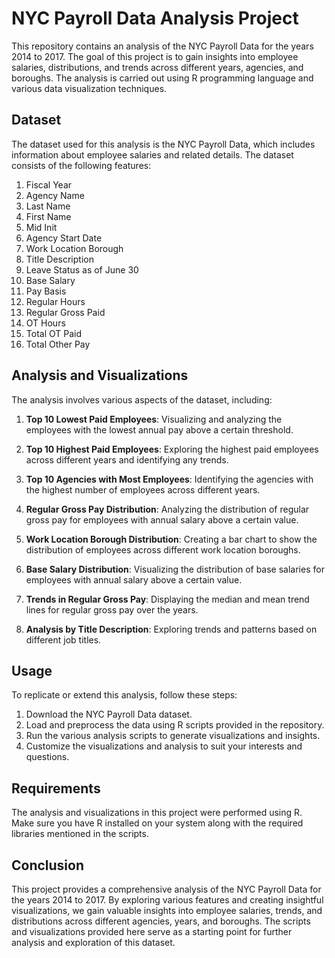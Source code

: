# NYC Payroll Data Analysis Project

This repository contains an analysis of the NYC Payroll Data for the years 2014 to 2017. The goal of this project is to gain insights into employee salaries, distributions, and trends across different years, agencies, and boroughs. The analysis is carried out using R programming language and various data visualization techniques.

## Dataset

The dataset used for this analysis is the NYC Payroll Data, which includes information about employee salaries and related details. The dataset consists of the following features:

1. Fiscal Year
2. Agency Name
3. Last Name
4. First Name
5. Mid Init
6. Agency Start Date
7. Work Location Borough
8. Title Description
9. Leave Status as of June 30
10. Base Salary
11. Pay Basis
12. Regular Hours
13. Regular Gross Paid
14. OT Hours
15. Total OT Paid
16. Total Other Pay

## Analysis and Visualizations

The analysis involves various aspects of the dataset, including:

1. **Top 10 Lowest Paid Employees**: Visualizing and analyzing the employees with the lowest annual pay above a certain threshold.

2. **Top 10 Highest Paid Employees**: Exploring the highest paid employees across different years and identifying any trends.

3. **Top 10 Agencies with Most Employees**: Identifying the agencies with the highest number of employees across different years.

4. **Regular Gross Pay Distribution**: Analyzing the distribution of regular gross pay for employees with annual salary above a certain value.

5. **Work Location Borough Distribution**: Creating a bar chart to show the distribution of employees across different work location boroughs.

6. **Base Salary Distribution**: Visualizing the distribution of base salaries for employees with annual salary above a certain value.

7. **Trends in Regular Gross Pay**: Displaying the median and mean trend lines for regular gross pay over the years.

8. **Analysis by Title Description**: Exploring trends and patterns based on different job titles.

## Usage

To replicate or extend this analysis, follow these steps:

1. Download the NYC Payroll Data dataset.
2. Load and preprocess the data using R scripts provided in the repository.
3. Run the various analysis scripts to generate visualizations and insights.
4. Customize the visualizations and analysis to suit your interests and questions.

## Requirements

The analysis and visualizations in this project were performed using R. Make sure you have R installed on your system along with the required libraries mentioned in the scripts.

## Conclusion

This project provides a comprehensive analysis of the NYC Payroll Data for the years 2014 to 2017. By exploring various features and creating insightful visualizations, we gain valuable insights into employee salaries, trends, and distributions across different agencies, years, and boroughs. The scripts and visualizations provided here serve as a starting point for further analysis and exploration of this dataset.
